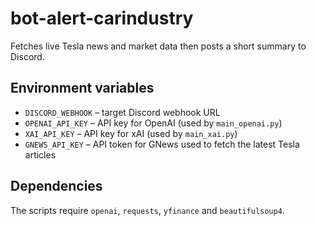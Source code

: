 # bot-alert-carindustry
Fetches live Tesla news and market data then posts a short summary to Discord.

## Environment variables

- `DISCORD_WEBHOOK` – target Discord webhook URL
- `OPENAI_API_KEY` – API key for OpenAI (used by `main_openai.py`)
- `XAI_API_KEY` – API key for xAI (used by `main_xai.py`)
- `GNEWS_API_KEY` – API token for GNews used to fetch the latest Tesla articles

## Dependencies

The scripts require `openai`, `requests`, `yfinance` and `beautifulsoup4`.
